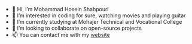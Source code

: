 - 👋 Hi, I’m Mohammad Hosein Shahpouri
- 👀 I’m interested in coding for sure, watching movies and playing guitar
- 🌱 I’m currently studying at Mohajer Technical and Vocational College
- 💞️ I’m looking to collaborate on open-source projects
- 📫 You can contact me with my [website](https://mh-shahpouri.ir)

<!---
mohammad-hosein-shahpouri/mohammad-hosein-shahpouri is a ✨ special ✨ repository because its `README.md` (this file) appears on your GitHub profile.
You can click the Preview link to take a look at your changes.
--->

